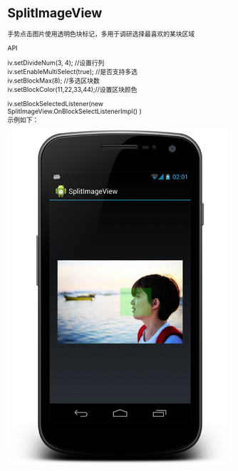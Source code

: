 SplitImageView
==============

手势点击图片使用透明色块标记，多用于调研选择最喜欢的某块区域


API

iv.setDivideNum(3, 4); //设置行列 <br/>
iv.setEnableMultiSelect(true); //是否支持多选 <br/>
iv.setBlockMax(8); //多选区块数  <br/>
iv.setBlockColor(11,22,33,44);//设置区块颜色  <br/>

iv.setBlockSelectedListener(new SplitImageView.OnBlockSelectListenerImpl() )
        <br/>
示例如下：

<img src='https://github.com/oszc/SplitImageView/blob/master/res/drawable/demo.png'/>
